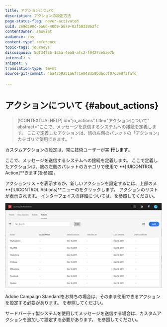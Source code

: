 ```yaml
---
title: アクションについて
description: アクションの設定方法
page-status-flag: never-activated
uuid: 269d590c-5a6d-40b9-a879-02f5033863fc
contentOwner: sauviat
audience: rns
content-type: reference
topic-tags: journeys
discoiquuid: 5df34f55-135a-4ea8-afc2-f9427ce5ae7b
internal: n
snippet: y
translation-type: tm+mt
source-git-commit: 4ba4259a31a6f71e842d59bdbccf07c3edf3fafd

---
```



# アクションについて {#about_actions}

>[!CONTEXTUALHELP]
>id=&quot;jo_actions&quot;
>title=&quot;アクションについて&quot;
>abstract=&quot;ここで、メッセージを送信するシステムへの接続を定義します。 ここで定義したアクションは、旅の左側のパレットの「アクション」カテゴリで使用できます。 &quot;

カスタムアクションの設定は、常に技術ユーザーが実 **行します**。

ここで、メッセージを送信するシステムへの接続を定義します。 ここで定義したアクションは、旅の左側のパレットのカテゴリで使用で **[!UICONTROL Action]**きます([](../building-journeys/about-action-activities.md)を参照)。

アクションリストを表示するか、新しいアクションを設定するには、上部のメ **[!UICONTROL Actions]**ニューのをクリックします。 アクションのリストが表示されます。 インターフ[](../about/user-interface.md)ェイスの詳細については、を参照してください。

![](../assets/custom1.png)

Adobe Campaign Standardをお持ちの場合は、そのまま使用できるアクションを設定する必要があります。 [](../action/working-with-adobe-campaign.md)を参照してください。

サードパーティ製システムを使用してメッセージを送信する場合は、カスタムアクションを追加して設定する必要があります。 [](../action/about-custom-action-configuration.md)を参照してください。
